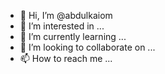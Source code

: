 - 👋 Hi, I’m @abdulkaiom
- 👀 I’m interested in ...
- 🌱 I’m currently learning ...
- 💞️ I’m looking to collaborate on ...
- 📫 How to reach me ...

<!---
abdulkaiom/abdulkaiom is a ✨ special ✨ repository because its `README.md` (this file) appears on your GitHub profile.
You can click the Preview link to take a look at your changes.
--->
